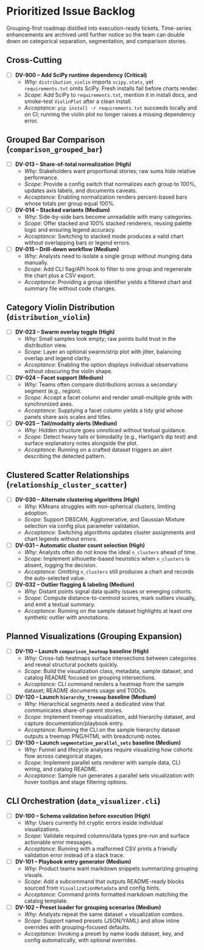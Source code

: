 # Prioritized Issue Backlog

Grouping-first roadmap distilled into execution-ready tickets. Time-series enhancements are archived until further notice so the team can double down on categorical separation, segmentation, and comparison stories.

## Cross-Cutting
- [ ] **DV-900 – Add SciPy runtime dependency (Critical)**
  - *Why*: `distribution_violin` imports `scipy.stats`, yet `requirements.txt` omits SciPy. Fresh installs fail before charts render.
  - *Scope*: Add SciPy to `requirements.txt`, mention it in install docs, and smoke-test `ViolinPlot` after a clean install.
  - *Acceptance*: `pip install -r requirements.txt` succeeds locally and on CI; running the violin plot no longer raises a missing dependency error.

## Grouped Bar Comparison (`comparison_grouped_bar`)
- [ ] **DV-013 – Share-of-total normalization (High)**
  - *Why*: Stakeholders want proportional stories; raw sums hide relative performance.
  - *Scope*: Provide a config switch that normalizes each group to 100%, updates axis labels, and documents caveats.
  - *Acceptance*: Enabling normalization renders percent-based bars whose totals per group equal 100%.
- [ ] **DV-014 – Stacked variants (Medium)**
  - *Why*: Side-by-side bars become unreadable with many categories.
  - *Scope*: Offer stacked and 100% stacked renderers, reusing palette logic and ensuring legend accuracy.
  - *Acceptance*: Switching to stacked mode produces a valid chart without overlapping bars or legend errors.
- [ ] **DV-015 – Drill-down workflow (Medium)**
  - *Why*: Analysts need to isolate a single group without munging data manually.
  - *Scope*: Add CLI flag/API hook to filter to one group and regenerate the chart plus a CSV export.
  - *Acceptance*: Providing a group identifier yields a filtered chart and summary file without code changes.

## Category Violin Distribution (`distribution_violin`)
- [ ] **DV-023 – Swarm overlay toggle (High)**
  - *Why*: Small samples look empty; raw points build trust in the distribution view.
  - *Scope*: Layer an optional swarm/strip plot with jitter, balancing overlap and legend clarity.
  - *Acceptance*: Enabling the option displays individual observations without obscuring the violin shape.
- [ ] **DV-024 – Facet support (Medium)**
  - *Why*: Teams often compare distributions across a secondary segment (e.g., region).
  - *Scope*: Accept a facet column and render small-multiple grids with synchronized axes.
  - *Acceptance*: Supplying a facet column yields a tidy grid whose panels share axis scales and titles.
- [ ] **DV-025 – Tail/modality alerts (Medium)**
  - *Why*: Hidden structure goes unnoticed without textual guidance.
  - *Scope*: Detect heavy tails or bimodality (e.g., Hartigan’s dip test) and surface explanatory notes alongside the plot.
  - *Acceptance*: Running on a crafted dataset triggers an alert describing the detected pattern.

## Clustered Scatter Relationships (`relationship_cluster_scatter`)
- [ ] **DV-030 – Alternate clustering algorithms (High)**
  - *Why*: KMeans struggles with non-spherical clusters, limiting adoption.
  - *Scope*: Support DBSCAN, Agglomerative, and Gaussian Mixture selection via config plus parameter validation.
  - *Acceptance*: Switching algorithms updates cluster assignments and chart legends without errors.
- [ ] **DV-031 – Automatic cluster count selection (High)**
  - *Why*: Analysts often do not know the ideal `n_clusters` ahead of time.
  - *Scope*: Implement silhouette-based heuristics when `n_clusters` is absent, logging the decision.
  - *Acceptance*: Omitting `n_clusters` still produces a chart and records the auto-selected value.
- [ ] **DV-032 – Outlier flagging & labeling (Medium)**
  - *Why*: Distant points signal data quality issues or emerging cohorts.
  - *Scope*: Compute distance-to-centroid scores, mark outliers visually, and emit a textual summary.
  - *Acceptance*: Running on the sample dataset highlights at least one synthetic outlier with annotations.

## Planned Visualizations (Grouping Expansion)
- [ ] **DV-110 – Launch `comparison_heatmap` baseline (High)**
  - *Why*: Cross-tab heatmaps surface intersections between categories and reveal structural pockets quickly.
  - *Scope*: Build the visualization class, metadata, sample dataset, and catalog README focused on grouping intersections.
  - *Acceptance*: CLI command renders a heatmap from the sample dataset; README documents usage and TODOs.
- [ ] **DV-120 – Launch `hierarchy_treemap` baseline (Medium)**
  - *Why*: Hierarchical segments need a dedicated view that communicates share-of-parent stories.
  - *Scope*: Implement treemap visualization, add hierarchy dataset, and capture documentation/playbook entry.
  - *Acceptance*: Running the CLI on the sample hierarchy dataset outputs a treemap PNG/HTML with breadcrumb notes.
- [ ] **DV-130 – Launch `segmentation_parallel_sets` baseline (Medium)**
  - *Why*: Funnel and lifecycle analyses require visualizing how cohorts flow across categorical stages.
  - *Scope*: Implement parallel sets renderer with sample data, CLI wiring, and catalog README.
  - *Acceptance*: Sample run generates a parallel sets visualization with hover tooltips and stage filtering options.

## CLI Orchestration (`data_visualizer.cli`)
- [ ] **DV-100 – Schema validation before execution (High)**
  - *Why*: Users currently hit cryptic errors inside individual visualizations.
  - *Scope*: Validate required columns/data types pre-run and surface actionable error messages.
  - *Acceptance*: Running with a malformed CSV prints a friendly validation error instead of a stack trace.
- [ ] **DV-101 – Playbook entry generator (Medium)**
  - *Why*: Product teams want markdown snippets summarizing grouping visuals.
  - *Scope*: Add a subcommand that outputs README-ready blocks sourced from `VisualizationMetadata` and config hints.
  - *Acceptance*: Command prints formatted markdown matching the catalog template.
- [ ] **DV-102 – Preset loader for grouping scenarios (Medium)**
  - *Why*: Analysts repeat the same dataset + visualization combos.
  - *Scope*: Support named presets (JSON/YAML) and allow inline overrides with grouping-focused defaults.
  - *Acceptance*: Invoking a preset by name loads dataset, key, and config automatically, with optional overrides.
